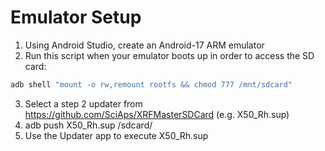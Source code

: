 # Emulator Setup

1. Using Android Studio, create an Android-17 ARM emulator
2. Run this script when your emulator boots up in order to access the SD card:
```bash
adb shell "mount -o rw,remount rootfs && chmod 777 /mnt/sdcard"
```
3. Select a step 2 updater from https://github.com/SciAps/XRFMasterSDCard (e.g. X50_Rh.sup)
4. adb push X50_Rh.sup /sdcard/
5. Use the Updater app to execute X50_Rh.sup

